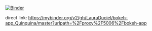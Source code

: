 [![Binder](https://mybinder.org/badge_logo.svg)](https://mybinder.org/v2/gh/LauraDuciel/bokeh-app_Quinquina/master?urlpath=%2Fproxy%2F5006%2Fbokeh-app)

direct link: https://mybinder.org/v2/gh/LauraDuciel/bokeh-app_Quinquina/master?urlpath=%2Fproxy%2F5006%2Fbokeh-app
